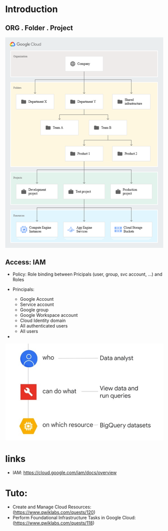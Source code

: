 # Introduction
## ORG . Folder . Project
  
![Global Archi](img/umacui39.jpg)

## Access: IAM
  * Policy: Role binding between Pricipals (user, group, svc account, ...) and Roles
  * Principals:
    * Google Account
    * Service account
    * Google group
    * Google Workspace account
    * Cloud Identity domain
    * All authenticated users
    * All users

 * 
![IAM](img/Capture%20d%E2%80%99%C3%A9cran%202022-11-22%20224026.jpg)
  
# links
* IAM: https://cloud.google.com/iam/docs/overview


# Tuto:
* Create and Manage Cloud Resources: (https://www.qwiklabs.com/quests/120)
* Perform Foundational Infrastructure Tasks in Google Cloud: (https://www.qwiklabs.com/quests/118)